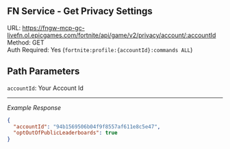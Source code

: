 ## FN Service - Get Privacy Settings

URL: https://fngw-mcp-gc-livefn.ol.epicgames.com/fortnite/api/game/v2/privacy/account/:accountId \
Method: GET \
Auth Required: Yes (`fortnite:profile:{accountId}:commands ALL`)

## Path Parameters

`accountId`: Your Account Id

---

_Example Response_

```json
{
  "accountId": "94b1569506b04f9f8557af611e8c5e47",
  "optOutOfPublicLeaderboards": true
}
```
